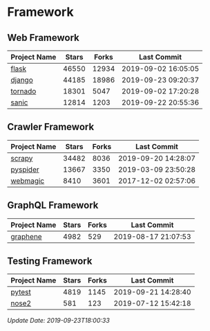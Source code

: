 # Framework

## Web Framework

| Project Name | Stars | Forks | Last Commit |
| ------------ | ----- | ----- | ----------- |
| [flask](https://github.com/pallets/flask) | 46550 | 12934 | 2019-09-02 16:05:05 |
| [django](https://github.com/django/django) | 44185 | 18986 | 2019-09-23 09:20:37 |
| [tornado](https://github.com/tornadoweb/tornado) | 18301 | 5047 | 2019-09-02 17:20:28 |
| [sanic](https://github.com/huge-success/sanic) | 12814 | 1203 | 2019-09-22 20:55:36 |

## Crawler Framework

| Project Name | Stars | Forks | Last Commit |
| ------------ | ----- | ----- | ----------- |
| [scrapy](https://github.com/scrapy/scrapy) | 34482 | 8036 | 2019-09-20 14:28:07 |
| [pyspider](https://github.com/binux/pyspider) | 13667 | 3350 | 2019-03-09 23:50:28 |
| [webmagic](https://github.com/code4craft/webmagic) | 8410 | 3601 | 2017-12-02 02:57:06 |

## GraphQL Framework

| Project Name | Stars | Forks | Last Commit |
| ------------ | ----- | ----- | ----------- |
| [graphene](https://github.com/graphql-python/graphene) | 4982 | 529 | 2019-08-17 21:07:53 |

## Testing Framework

| Project Name | Stars | Forks | Last Commit |
| ------------ | ----- | ----- | ----------- |
| [pytest](https://github.com/pytest-dev/pytest) | 4819 | 1145 | 2019-09-21 14:28:40 |
| [nose2](https://github.com/nose-devs/nose2) | 581 | 123 | 2019-07-12 15:42:18 |

*Update Date: 2019-09-23T18:00:33*